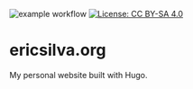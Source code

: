 ![example workflow](https://github.com/ericjsilva/ericsilva.org/actions/workflows/main.yml/badge.svg) [![License: CC BY-SA 4.0](https://img.shields.io/badge/License-CC%20BY--SA%204.0-lightgrey.svg)](https://creativecommons.org/licenses/by-sa/4.0/)
# ericsilva.org

My personal website built with Hugo.